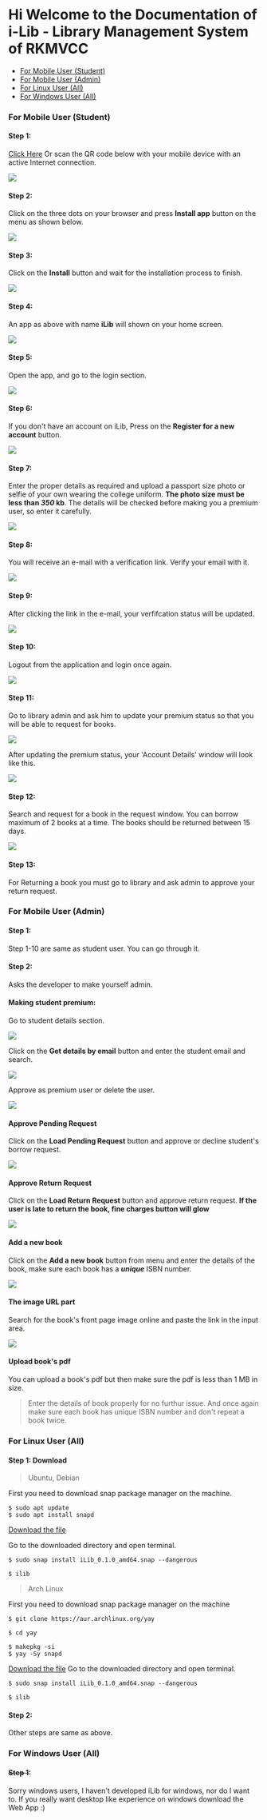 # Hi Welcome to the Documentation of i-Lib - Library Management System of RKMVCC

* [For Mobile User (Student)](#for-mobile-user-student)
* [For Mobile User (Admin)](#for-mobile-user-admin)
* [For Linux User (All)](#for-linux-user-all)
* [For Windows User (All)](#for-windows-user-all)

### For Mobile User (Student)

#### **Step 1**:

[Click Here](https://ilib.website) Or scan the QR code below with your mobile device with an active Internet connection.


![](https://cdn.jsdelivr.net/gh/Bijit-Mondal/iLib-Documentation@main/assets/20230108_180721_QR_Code.png)

#### **Step 2**:

Click on the three dots on your browser and press **Install app** button on the menu as shown below.


![](https://cdn.jsdelivr.net/gh/Bijit-Mondal/iLib-Documentation@main/assets/20230108_181832_Screenshot_2023-01-08-17-19-14-28.jpg)

#### **Step 3**:

Click on the **Install** button and wait for the installation process to finish.


![](https://cdn.jsdelivr.net/gh/Bijit-Mondal/iLib-Documentation@main/assets/20230108_182420_Screenshot_2023-01-08-17-19-22-94.jpg)

#### **Step 4**:

An app as above with name **iLib** will shown on your home screen.


![](assets/20230108_182646_Screenshot_2023-01-08-17-20-00-32.jpg)

#### **Step 5**:

Open the app, and go to the login section.


![](assets/20230108_183119_Screenshot_2023-01-08-17-20-11-91.jpg)

#### **Step 6**:

If you don't have an account on iLib, Press on the **Register for a new account** button.


![](assets/20230108_183505_Screenshot_2023-01-08-17-20-18-91.jpg)

#### **Step 7**:

Enter the proper details as required and upload a passport size photo or selfie of your own wearing the college uniform. **The photo size must be less than *350* kb**. The details will be checked before making you a premium user, so enter it carefully.


![](assets/20230108_184206_Screenshot_2023-01-08-18-41-39-78.jpg)

#### **Step 8**:

You will receive an e-mail with a verification link. Verify your email with it.


![](assets/20230108_194616_Screenshot_2023-01-08-17-24-11-49.jpg)

#### **Step 9**:

After clicking the link in the e-mail, your verfifcation status will be updated.


![](assets/20230108_202045_Screenshot_2023-01-08-17-25-09-27.jpg)

#### **Step 10:**

Logout from the application and login once again.


![](assets/20230108_202334_Screenshot_2023-01-08-17-25-21-09.jpg)

#### **Step 11:**

Go to library admin and ask him to update your premium status so that you will be able to request for books.


![](assets/20230108_202754_IMG_20230108_174107.jpg)

After updating the premium status, your 'Account Details' window will look like this.


![](assets/20230108_203211_IMG_20230108_174140.jpg)

#### **Step 12:**

Search and request for a book in the request window. You can borrow maximum of 2 books at a time. The books should be returned between 15 days.


![](assets/20230108_203327_Screenshot_2023-01-08-17-28-51-29.jpg)

#### **Step 13:**

For Returning a book you must go to library and ask admin to approve your return request.

### For Mobile User (Admin)

#### **Step 1:**

Step 1-10 are same as student user. You can go through it.

#### **Step 2:**

Asks the developer to make yourself admin.

#### **Making student premium:**

Go to student details section.


![](assets/20230108_210549_qwerty.jpg)

Click on the **Get details by email** button and enter the student email and search.


![](assets/20230108_210823_Screenshot_2023-01-08-17-34-22-68_e4424258c8b8649f6e67d283a50a2cbc.jpg)

Approve as premium user or delete the user.


![](assets/20230108_210925_Screenshot_2023-01-08-17-34-30-74_e4424258c8b8649f6e67d283a50a2cbc.jpg)

#### **Approve Pending Request**

Click on the **Load Pending Request** button and approve or decline student's borrow request.


![](assets/20230108_211231_Screenshot_2023-01-08-17-35-50-54_e4424258c8b8649f6e67d283a50a2cbc.jpg)

#### **Approve Return Request**

Click on the  **Load Return Request** button and approve return request. **If the user is late to return the book, fine charges button will glow**


![](assets/20230108_211538_Screenshot_2023-01-08-17-36-37-99_e4424258c8b8649f6e67d283a50a2cbc.jpg)

#### **Add a new book**

Click on the **Add a new book** button from menu and enter the details of the book, make sure each book has a ***unique*** ISBN number.


![](assets/20230108_211730_Screenshot_2023-01-08-17-32-34-09_e4424258c8b8649f6e67d283a50a2cbc.jpg)

#### **The image URL part**

Search for the book's front page image online and paste the link in the input area.


![](assets/20230108_211925_Screenshot_2023-01-08-17-33-29-97_e4424258c8b8649f6e67d283a50a2cbc.jpg)

#### **Upload book's pdf**

You can upload a book's pdf but then make sure the pdf is less than 1 MB in size.

> Enter the details of book properly for no furthur issue. And once again make sure each book has unique ISBN number and don't repeat a book twice.

### For Linux User (All)

#### **Step 1: Download**

> Ubuntu, Debian

First you need to download snap package manager on the machine.

```
$ sudo apt update
$ sudo apt install snapd
```

[Download the file](https://github.com/Bijit-Mondal/iLib-Documentation/releases)

Go to the downloaded directory and open terminal.

```
$ sudo snap install iLib_0.1.0_amd64.snap --dangerous
```

```
$ ilib
```

> Arch Linux

First you need to download snap package manager on the machine

```
$ git clone https://aur.archlinux.org/yay

$ cd yay

$ makepkg -si
$ yay -Sy snapd
```

[Download the file](https://github.com/Bijit-Mondal/iLib-Documentation/releases)
Go to the downloaded directory and open terminal.

```
$ sudo snap install iLib_0.1.0_amd64.snap --dangerous
```

```
$ ilib
```

#### **Step 2:**

Other steps are same as above.

### For Windows User (All)

#### ~~Step 1~~:

Sorry windows users, I haven't developed iLib for windows, nor do I want to. If you really want desktop like experience on windows download the Web App :)
